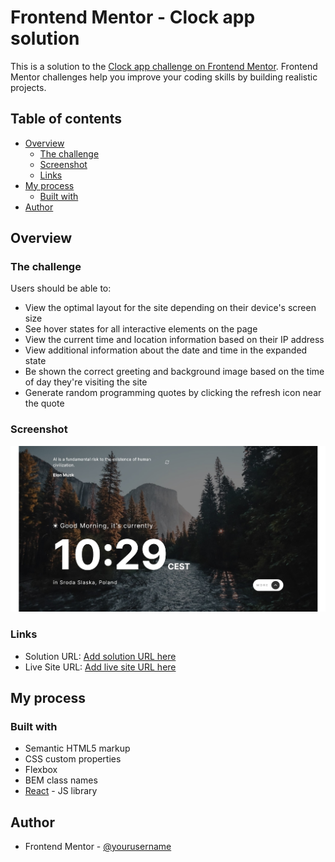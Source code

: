 # Frontend Mentor - Clock app solution

This is a solution to the [Clock app challenge on Frontend Mentor](https://www.frontendmentor.io/challenges/clock-app-LMFaxFwrM). Frontend Mentor challenges help you improve your coding skills by building realistic projects.

## Table of contents

- [Overview](#overview)
  - [The challenge](#the-challenge)
  - [Screenshot](#screenshot)
  - [Links](#links)
- [My process](#my-process)
  - [Built with](#built-with)
- [Author](#author)

## Overview

### The challenge

Users should be able to:

- View the optimal layout for the site depending on their device's screen size
- See hover states for all interactive elements on the page
- View the current time and location information based on their IP address
- View additional information about the date and time in the expanded state
- Be shown the correct greeting and background image based on the time of day they're visiting the site
- Generate random programming quotes by clicking the refresh icon near the quote

### Screenshot

![](./screenshot(1).jpg)


### Links

- Solution URL: [Add solution URL here](https://github.com/MP-projects/clock-app)
- Live Site URL: [Add live site URL here](https://mp-projects.github.io/clock-app/)

## My process

### Built with

- Semantic HTML5 markup
- CSS custom properties
- Flexbox
- BEM class names
- [React](https://reactjs.org/) - JS library

## Author

- Frontend Mentor - [@yourusername](https://www.frontendmentor.io/profile/@MP-projects)

